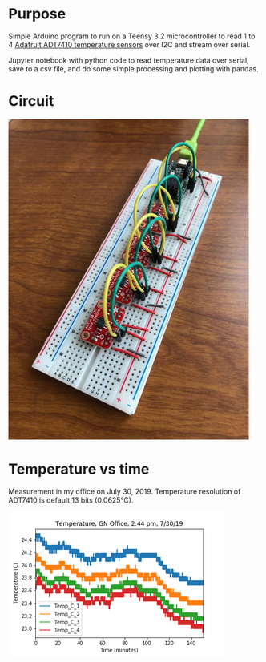 # Purpose

Simple Arduino program to run on a Teensy 3.2 microcontroller to read 1 to 4 [Adafruit ADT7410 temperature sensors](https://www.adafruit.com/product/4089) over I2C and stream over serial. 

Jupyter notebook with python code to read temperature data over serial, save to a csv file, and do some simple processing and plotting with pandas.

# Circuit

![](CircuitPhoto.jpg)

# Temperature vs time

Measurement in my office on July 30, 2019. Temperature resolution of ADT7410 is default 13 bits (0.0625&deg;C).

![](data_190730/office_temperature.png)
